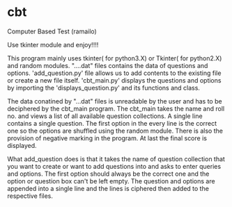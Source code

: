 # cbt
Computer Based Test (ramailo)

Use tkinter module and enjoy!!!!

This program mainly uses tkinter( for python3.X) or Tkinter( for python2.X) and random modules. "....dat" files contains the data of questions and options. 'add_question.py' file allows  us to add contents to the existing file or create a  new file itself. 'cbt_main.py' displays the questions and options by importing the 'displays_question.py' and its functions and class.

The data conatined by "...dat" files is unreadable by the user and has to be deciphered by the cbt_main program. The cbt_main takes the name and roll no. and views a list of all available question collections. A single line contains a single question. The first option in the every line is the correct one so the options are shuffled using the random module. There is also the provision of negative marking in the program. At last the final score is displayed.

What add_question does is that it takes the name of question collection that you want to create or want to add questions into and asks to enter queries and options. The first option should always be the correct one and the option or question box can't be left empty. The question and options are appended into a single line and the lines is ciphered then added to the respective files.
